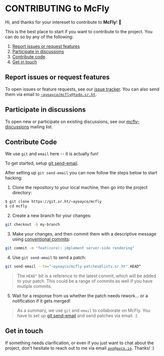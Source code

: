 # CONTRIBUTING to McFly

Hi, and thanks for your intereset to contribute to **McFly**! 🎉

This is the best place to start if you want to contribute to the project. You can do so by any of the following:
1. [Report issues or request features](#report-issues-or-request-features)
1. [Participate in discussions](#participate-in-discussions)
1. [Contribute code](#contribute-code)
1. [Get in touch](#get-in-touch)

## Report issues or request features

To open issues or feature requests, see our [issue tracker](https://todo.sr.ht/~ayoayco/mcfly). You can also send them via email to [`~ayoayco/mcfly@todo.sr.ht`](mailto:~ayoayco/mcfly@todo.sr.ht).

## Participate in discussions

To open new or participate on existing discussions, see our [mcfly-discussions](https://lists.sr.ht/~ayoayco/mcfly-discussions) mailing list.

## Contribute Code

We use `git` and `email` here -- it is actually fun!

To get started, setup [git send-email](https://git-send-email.io).

After setting up `git send-email` you can now follow the steps below to start hacking:

1. Clone the repository to your local machine, then go into the project directory:

```bash
$ git clone https://git.sr.ht/~ayoayco/mcfly
$ cd mcfly
```

2. Create a new branch for your changes:

```bash
git checkout -b my-branch
```

3. Make your changes, and then commit them with a descriptive message using [conventional commits](https://www.conventionalcommits.org/en/v1.0.0/):

```bash
git commit -m "feat(core): implement server-side rendering"
```

4. Use `git send-email` to send a patch:

```bash
git send-email --to="~ayoayco/mcfly-patches@lists.sr.ht" HEAD^
```

> The `HEAD^` bit is a reference to the latest commit, which will be added to your patch. This could be a range of commits as well if you have mutiple commits.

5. Wait for a response from us whether the patch needs rework... or a notification if it gets merged!

> As a summary, we use `git` and `email` to collaborate on McFly. You have to set up [git send-email](https://git-send-email.io) and send patches via email. :)


## Get in touch

If something needs clarification, or even if you just want to chat about the project, don't hesitate to reach out to me via email [`ayo@ayco.io`](mailto:ayo@ayco.io). Thanks! :)